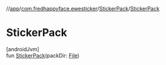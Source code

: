 //[app](../../../index.md)/[com.fredhappyface.ewesticker](../index.md)/[StickerPack](index.md)/[StickerPack](-sticker-pack.md)

# StickerPack

[androidJvm]\
fun [StickerPack](-sticker-pack.md)(packDir: [File](https://developer.android.com/reference/kotlin/java/io/File.html))
